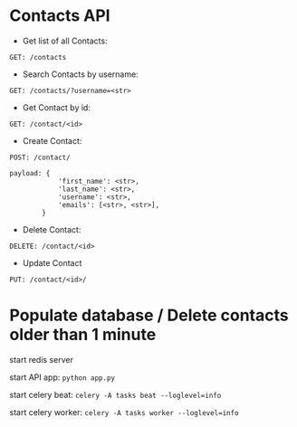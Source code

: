 # Contacts API

- Get list of all Contacts:

`GET: /contacts`

- Search Contacts by username:

`GET: /contacts/?username=<str>`

- Get Contact by id:

`GET: /contact/<id>`

- Create Contact:

`POST: /contact/`

```
payload: {
            'first_name': <str>,
            'last_name': <str>,
            'username': <str>,
            'emails': [<str>, <str>],
        }
```

- Delete Contact:

`DELETE: /contact/<id>`

- Update Contact

`PUT: /contact/<id>/`

# Populate database / Delete contacts older than 1 minute

start redis server

start API app:
`python app.py`

start celery beat:
`celery -A tasks beat --loglevel=info`

start celery worker:
`celery -A tasks worker --loglevel=info`

